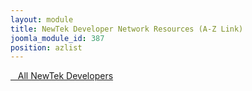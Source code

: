 ```yaml
---
layout: module
title: NewTek Developer Network Resources (A-Z Link)
joomla_module_id: 387
position: azlist
---
```

<i class="icon-tasks"></i><a href="/solutions/newtek-developer-network/all-partner-list">&nbsp; &nbsp;All NewTek Developers</a>
